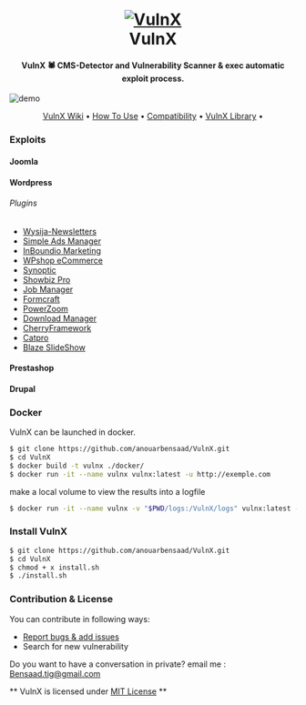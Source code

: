 <h1 align="center">
  <br>
  <a href="https://github.com/anouarbensaad/VulnX"><img src="https://i.ibb.co/kXW18B6/vulnxsmall.png" alt="VulnX"></a>
  <br>
  VulnX
  <br>
</h1>

<h4 align="center">VulnX 🕷️ CMS-Detector and Vulnerability Scanner & exec automatic exploit process.</h4>

![demo](https://i.ibb.co/yQP80Ss/New-Project-2.jpg)

<p align="center">
  <a href="#">VulnX Wiki</a> •
  <a href="#">How To Use</a> •
  <a href="#">Compatibility</a> •
  <a href="#">VulnX Library</a> •
</p>

### Exploits

#### Joomla


#### Wordpress
###### Plugins 
- [Wysija-Newsletters](https://www.exploit-db.com/exploits/33991)
- [Simple Ads Manager](https://www.exploit-db.com/exploits/36614)
- [InBoundio Marketing](https://www.rapid7.com/db/modules/exploit/unix/webapp/wp_inboundio_marketing_file_upload)
- [WPshop eCommerce](https://www.rapid7.com/db/modules/exploit/unix/webapp/wp_wpshop_ecommerce_file_upload)
- [Synoptic](https://cxsecurity.com/issue/WLB-2017030099)
- [Showbiz Pro](https://www.exploit-db.com/exploits/35385)
- [Job Manager](https://www.exploit-db.com/exploits/45031)
- [Formcraft](https://www.exploit-db.com/exploits/30002)
- [PowerZoom](http://www.exploit4arab.org/exploits/399)
- [Download Manager](https://www.exploit-db.com/exploits/35533)
- [CherryFramework](https://www.exploit-db.com/exploits/45896)
- [Catpro](https://vulners.com/zdt/1337DAY-ID-20256)
- [Blaze SlideShow](https://0day.today/exploits/18500)
 

#### Prestashop


#### Drupal 


### Docker

VulnX can be launched in docker.

```bash
$ git clone https://github.com/anouarbensaad/VulnX.git
$ cd VulnX
$ docker build -t vulnx ./docker/
$ docker run -it --name vulnx vulnx:latest -u http://exemple.com
```

make a local volume to view the results into a logfile

```bash
$ docker run -it --name vulnx -v "$PWD/logs:/VulnX/logs" vulnx:latest -u http://exemple.com
```

### Install VulnX


```bash
$ git clone https://github.com/anouarbensaad/VulnX.git
$ cd VulnX
$ chmod + x install.sh
$ ./install.sh
```

### Contribution & License

You can contribute in following ways:

- [Report bugs & add issues](https://github.com/anouarbensaad/VulnX/issues/new)
- Search for new vulnerability

Do you want to have a conversation in private? email me : Bensaad.tig@gmail.com


** VulnX is licensed under [MIT License](https://github.com/anouarbensaad/VulnX/blob/master/LICENSE) **